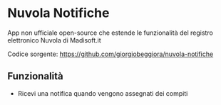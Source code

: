 # Nuvola Notifiche

App non ufficiale open-source che estende le funzionalità del registro elettronico Nuvola di Madisoft.it

Codice sorgente: https://github.com/giorgiobeggiora/nuvola-notifiche

## Funzionalità

- Ricevi una notifica quando vengono assegnati dei compiti
